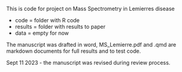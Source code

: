 This is code for project on Mass Spectrometry in Lemierres disease

- code = folder with R code
- results = folder with results to paper
- data = empty for now

The manuscript was drafted in word, MS_Lemierre.pdf and .qmd are markdown documents for full results and to test code.

Sept 11 2023 - the manuscript was revised during review process. 
